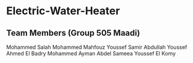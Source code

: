# Electric-Water-Heater

## Team Members (Group 505 Maadi)
Mohammed Salah Mohammed Mahfouz
Youssef Samir Abdullah
Youssef Ahmed El Badry
Mohammed Ayman Abdel Sameea
Youssef El Komy
